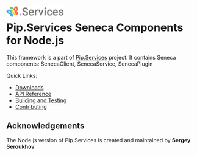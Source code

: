 # <img src="https://github.com/pip-services/pip-services/raw/master/design/Logo.png" alt="Pip.Services Logo" style="max-width:30%"> <br/> Pip.Services Seneca Components for Node.js

This framework is a part of [Pip.Services](https://github.com/pip-services/pip-services) project.
It contains Seneca components: SenecaClient, SenecaService, SenecaPlugin

Quick Links:

* [Downloads](https://github.com/pip-services-node/pip-services-node/blob/master/doc/Downloads.md)
* [API Reference](https://rawgit.com/pip-services-node/pip-services-node/master/doc/api/globals.html)
* [Building and Testing](https://github.com/pip-services/pip-services-node/blob/master/doc/Development.md)
* [Contributing](https://github.com/pip-services/pip-services-node/blob/master/doc/Development.md/#contrib)

## Acknowledgements

The Node.js version of Pip.Services is created and maintained by **Sergey Seroukhov**

